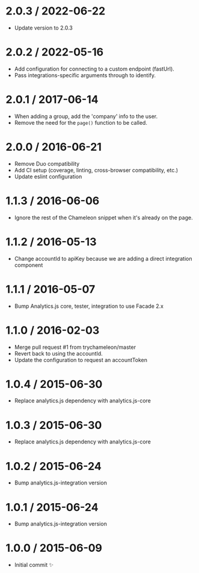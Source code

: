2.0.3 / 2022-06-22
==================

* Update version to 2.0.3

2.0.2 / 2022-05-16
==================

* Add configuration for connecting to a custom endpoint (fastUrl).
* Pass integrations-specific arguments through to identify.

2.0.1 / 2017-06-14
==================

  * When adding a group, add the 'company' info to the user.
  * Remove the need for the `page()` function to be called.

2.0.0 / 2016-06-21
==================

  * Remove Duo compatibility
  * Add CI setup (coverage, linting, cross-browser compatibility, etc.)
  * Update eslint configuration

1.1.3 / 2016-06-06
==================

  * Ignore the rest of the Chameleon snippet when it's already on the page.

1.1.2 / 2016-05-13
==================

  * Change accountId to apiKey because we are adding a direct integration component
 
1.1.1 / 2016-05-07
==================

  * Bump Analytics.js core, tester, integration to use Facade 2.x

1.1.0 / 2016-02-03
==================

  * Merge pull request #1 from trychameleon/master
  * Revert back to using the accountId.
  * Update the configuration to request an accountToken

1.0.4 / 2015-06-30
==================

  * Replace analytics.js dependency with analytics.js-core

1.0.3 / 2015-06-30
==================

  * Replace analytics.js dependency with analytics.js-core

1.0.2 / 2015-06-24
==================

  * Bump analytics.js-integration version

1.0.1 / 2015-06-24
==================

  * Bump analytics.js-integration version

1.0.0 / 2015-06-09
==================

  * Initial commit :sparkles:

